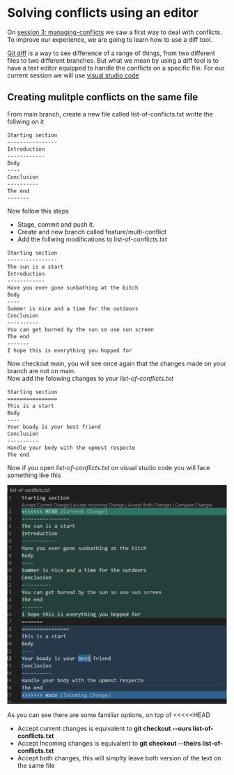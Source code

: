 # Solving conflicts using an editor
On [session 3: managing-conflicts](/docs/Session3.md#managing-conflicts)
we saw a first way to deal with conflicts. To improve our experience, we are going to learn how to use a diff tool.

[Git diff](https://git-scm.com/docs/git-diff) is a way to see difference of a range of things, from two different files to two different branches. 
But what we mean by using a diff tool is to have a text editor equipped to handle the conflicts on a specific file. 
For our current session we will use [visual studio code](https://code.visualstudio.com/)

## Creating mulitple conflicts on the same file

From main branch, create a new file called list-of-conflicts.txt writte the follwing on it

```
Starting section
----------------
Introduction
------------
Body
----
Conclusion
----------
The end
-------
```

Now follow this steps
- Stage, commit and push it.
- Create and new branch called feature/multi-conflict
- Add the follwing modifications to list-of-conflicts.txt

```
Starting section
----------------
The sun is a start
Introduction
------------
Have you ever gone sunbathing at the bitch
Body
----
Summer is nice and a time for the outdoors
Conclusion
----------
You can get burned by the sun so use sun screen
The end
-------
I hope this is everything you hopped for
```

Now checkout main, you will see once again that the changes made on your branch are not on main.<br/>
Now add the folowing changes to your *list-of-conflicts.txt*
```
Starting section
================
This is a start
Body
----
Your boady is your best friend
Conclusion
----------
Handle your body with the upmost respecte
The end
```
Now if you open *list-of-conflicts.txt* on visual studio code you will face something like this

![alt text](/docs/imgs/12-vs-code-diff-tool.PNG "Visual studio tool")

As you can see there are some familiar options, on top of <<<<<HEAD
- Accept current changes is equivalent to **git checkout --ours list-of-conflicts.txt**
- Accept Incoming changes is equivalent to **git checkout --theirs list-of-conflicts.txt**
- Accept both changes, this will simplty leave both version of the text on the same file
                                                                    
